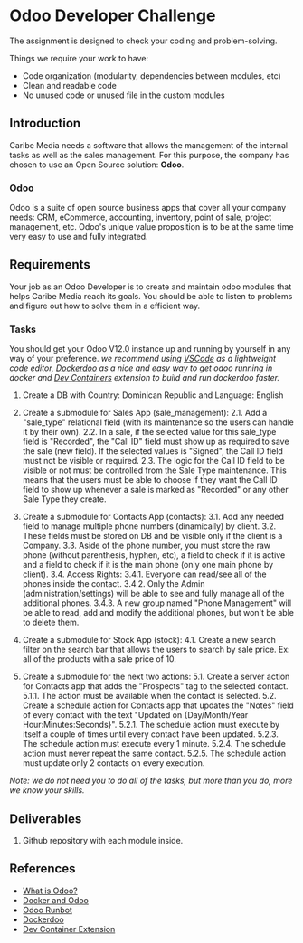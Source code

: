 # Odoo Developer Challenge

The assignment is designed to check your coding and problem-solving.

Things we require your work to have:

- Code organization (modularity, dependencies between modules, etc)
- Clean and readable code
- No unused code or unused file in the custom modules

## Introduction

Caribe Media needs a software that allows the management of the internal tasks as well as the sales management. For this purpose, the company has chosen to use an Open Source solution: **Odoo**.

### Odoo

Odoo is a suite of open source business apps that cover all your company needs: CRM, eCommerce, accounting, inventory, point of sale, project management, etc. Odoo's unique value proposition is to be at the same time very easy to use and fully integrated.

## Requirements

Your job as an Odoo Developer is to create and maintain odoo modules that helps Caribe Media reach its goals. You should be able to listen to problems and figure out how to solve them in a efficient way.

### Tasks

You should get your Odoo V12.0 instance up and running by yourself in any way of your preference.
_we recommend using [VSCode](https://code.visualstudio.com/) as a lightweight code editor, [Dockerdoo](https://github.com/iterativo-git/dockerdoo) as a nice and easy way to get odoo running in docker and [Dev Containers](https://marketplace.visualstudio.com/items?itemName=ms-vscode-remote.remote-containers) extension to build and run dockerdoo faster._

1. Create a DB with Country: Dominican Republic and Language: English
2. Create a submodule for Sales App (sale_management):
   2.1. Add a "sale_type" relational field (with its maintenance so the users can handle it by their own).
   2.2. In a sale, if the selected value for this sale_type field is "Recorded", the "Call ID" field must show up as required to save the sale (new field). If the selected values is "Signed", the Call ID field must not be visible or required.
   2.3. The logic for the Call ID field to be visible or not must be controlled from the Sale Type maintenance. This means that the users must be able to choose if they want the Call ID field to show up whenever a sale is marked as "Recorded" or any other Sale Type they create.

3. Create a submodule for Contacts App (contacts):
   3.1. Add any needed field to manage multiple phone numbers (dinamically) by client.
   3.2. These fields must be stored on DB and be visible only if the client is a Company.
   3.3. Aside of the phone number, you must store the raw phone (without parenthesis, hyphen, etc), a field to check if it is active and a field to check if it is the main phone (only one main phone by client).
   3.4. Access Rights:
   3.4.1. Everyone can read/see all of the phones inside the contact.
   3.4.2. Only the Admin (administration/settings) will be able to see and fully manage all of the additional phones.
   3.4.3. A new group named "Phone Management" will be able to read, add and modify the additional phones, but won't be able to delete them.

4. Create a submodule for Stock App (stock):
   4.1. Create a new search filter on the search bar that allows the users to search by sale price. Ex: all of the products with a sale price of 10.

5. Create a submodule for the next two actions:
   5.1. Create a server action for Contacts app that adds the "Prospects" tag to the selected contact.
   5.1.1. The action must be available when the contact is selected.
   5.2. Create a schedule action for Contacts app that updates the "Notes" field of every contact with the text "Updated on {Day/Month/Year Hour:Minutes:Seconds}".
   5.2.1. The schedule action must execute by itself a couple of times until every contact have been updated.
   5.2.3. The schedule action must execute every 1 minute.
   5.2.4. The schedule action must never repeat the same contact.
   5.2.5. The schedule action must update only 2 contacts on every execution.

_Note: we do not need you to do all of the tasks, but more than you do, more we know your skills._

## Deliverables

1. Github repository with each module inside.

## References

- [What is Odoo?](https://www.odoo.com/)
- [Docker and Odoo](https://hub.docker.com/_/odoo)
- [Odoo Runbot](https://runbot.odoo.com/)
- [Dockerdoo](https://github.com/iterativo-git/dockerdoo)
- [Dev Container Extension](https://marketplace.visualstudio.com/items?itemName=ms-vscode-remote.remote-containers)
